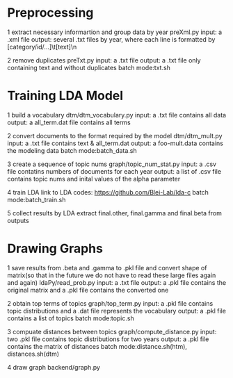# Preprocessing

1 extract necessary informartion and group data by year 
preXml.py
input: a .xml file
output: several .txt files by year, where each line is formatted by [category/id/...]\t[text]\n

2 remove duplicates
preTxt.py
input: a .txt file
output: a .txt file only containing text and without duplicates
batch mode:txt.sh

# Training LDA Model

1 build a vocabulary
dtm/dtm_vocabulary.py
input: a .txt file contains all data
output: a all_term.dat file contains all terms

2 convert documents to the format required by the model
dtm/dtm_mult.py
input: a .txt file contains text & all_term.dat
output: a foo-mult.data contains the modeling data
batch mode:batch_data.sh

3 create a sequence of topic nums
graph/topic_num_stat.py
input: a .csv file contatins numbers of documents for each year
output: a list of .csv file contains topic nums and inital values of the alpha parameter

4 train LDA
link to LDA codes: https://github.com/Blei-Lab/lda-c
batch mode:batch_train.sh

5 collect results by LDA
extract final.other, final.gamma and final.beta from outputs

# Drawing Graphs

1 save results from .beta and .gamma to .pkl file and convert shape of matrix(so that in the future we do not have to read these large files again and again)
ldaPy/read_prob.py
input: a .txt file 
output: a .pkl file contains the original matrix and a .pkl file contains the converted one

2 obtain top terms of topics
graph/top_term.py
input: a .pkl file contains topic distributions and a .dat file represents the vocabulary
output: a .pkl file contains a list of topics
batch mode:topic.sh

3 compuate distances between topics
graph/compute_distance.py
input: two .pkl file contains topic distributions for two years
output: a .pkl file contains the matrix of distances
batch mode:distance.sh(htm), distances.sh(dtm)

4 draw graph
backend/graph.py








